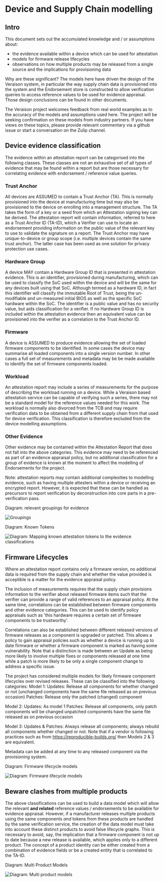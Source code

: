 # Device and Supply Chain modelling

## Intro
This document sets out the accumulated knowledge and / or assumptions about:
+ the evidence available within a device which can be used for attestation
+ models for firmware release lifecycles 
+ observations on how multiple products may be released from a single source and the implications for provisioning data

Why are these significant? The models here have driven the design of the Veraison system, in particular the way supply chain data is provisioned into the system and the Endorsement store is constructed to allow verification queries to access reference values to be used for evidence appraisal. Those design conclusions can be found in other documents.

The Veraison project welcomes feedback from real world examples as to the accuracy of the models and assumptions used here. The project will be seeking confirmation on these models from industry partners. If you have views on these topics, please provide relevant commentary via a github issue or start a conversation on the Zulip channel.

## Device evidence classification
The evidence within an attestation report can be categorised into the following classes. These classes are not an exhaustive set of all types of evidence that may be found within a report but are those necessary for correlating evidence with endorsement / reference value queries.

### Trust Anchor
All devices are ASSUMED to contain a Trust Anchor (TA). This is normally provisioned into the device at manufacturing time but may also be provisioned to the device on enrolling into a management structure. The TA takes the form of a key or a seed from which an Attestation signing key can be derived. The attestation report will contain information, referred to here as a Trust Anchor ID (TA-ID), which a Verifier can use to locate an endorsement providing information on the public value of the relevant key to use to validate the signature on a report. The Trust Anchor may have unique-to-device or group scope (i.e. multiple devices contain the same trust anchor). The latter case has been used as one solution for privacy protection use cases. 

### Hardware Group
A device MAY contain a Hardware Group ID that is presented in attestation evidence. This is an identifier, provisioned during manufacturing, which can be used to classify the SoC used within the device and will be the same for any devices built using that SoC. Although termed as a hardware ID, in fact this identifier will classify the immutable Root of Trust, being the un-modifiable and un-measured initial BIOS as well as the specific SoC hardware within the SoC. The identifier is a public value and has no security value, but aids classification for a verifier. If no Hardware Group ID is included within the attestation evidence then an equivalent value can be provisioned into the verifier as a correlation to the Trust Anchor ID.

### Firmware
A device is ASSUMED to produce evidence allowing the set of loaded firmware components to be identified. In some cases the device may summarise all loaded components into a single version number. In other cases a full set of measurements and metadata may be be made available to identify the set of firmware components loaded.

### Workload
An attestation report may include a series of measurements for the purpose of describing the workload running on a device. While a Veraison based attestation service can be capable of verifying such a series, there may not be a standard model for the reference values needed for this work. The workload is normally also divorced from the TCB and may require verification data to be obtained from a different supply chain from that used for device verification. This classification is therefore excluded from the device modelling assumptions.

### Other Evidence
Other evidence may be contained within the Attestation Report that does not fall into the above categories. This evidence may need to be referenced as part of an evidence appraisal policy, but no additional classification for a group of evidence is known at the moment to affect the modelling of Endorsements for the project.

Note: attestation reports may contain additional complexities to modelling evidence, such as having multiple attesters within a device or receiving an encrypted report. However, it is expected that these can be handled as precursors to report verification by deconstruction into core parts in a pre-verification pass.

Diagram: relevant groupings for evidence

![Groupings](http://www.plantuml.com/plantuml/proxy?src=https://raw.githubusercontent.com/veraison/veraison/main/docs/diags/tokens-model.puml)

Diagram: Known Tokens

![Diagram: Mapping known attestation tokens to the evidence classifications](http://www.plantuml.com/plantuml/proxy?src=https://raw.githubusercontent.com/veraison/veraison/main/docs/diags/known-models.puml)


## Firmware Lifecycles
Where an attestation report contains only a firmware version, no additional data is required from the supply chain and whether the value provided is acceptible is a matter for the evidence appraisal policy.

The inclusion of measurements requires that the supply chain provisions information to the verifier about released firmware items such that the verifier can provide a range of valid references to an appraisal policy. 
At the same time, correlations can be established between firmware components and other evidence categories. This can be used to identify policy appraisals such as 'this hardware requires a certain set of firmware components to be trustworthy'.

Correlations can also be established between different released versions of firmware releases as a component is upgraded or patched. This allows a policy to gain appraisal policies such as whether a device is running up to date firmware or whether a firmware component is marked as having some vulnerability. Note that a distinction is made between an Update as being more likely to involve multiple fixes or components released at one time while a patch is more likely to be only a single component change to address a specific issue. 

The project has considered multiple models for likely firmware component lifecycles over revised releases. These can be classified into the following categories:
Model 1:
Updates: Release all components for whether changed or not (unchanged components have the same file released as on previous occasion)
Patches: Release only the patched (changed) component

Model 2:
Updates: As model 1
Patches: Release all components, only patch components will be changed unpatched components have the same file released as on previous occasion 
 
Model 3: 
Updates & Patches: Always release all components; always rebuild all components whether changed or not.
Note that if a vendor is following practices such as from https://reproducible-builds.org/ then Models 2 & 3 are equivalent.

Metadata can be added at any time to any released component via the provisioning system.

Diagram: Firmware lifecycle models

 ![Diagram: Firmware lifecycle models](http://www.plantuml.com/plantuml/proxy?src=https://raw.githubusercontent.com/veraison/veraison/main/docs/diags/firmware-lifecycles.puml)
 

## Beware clashes from multiple products
The above classifications can be used to build a data model which will allow the relevant __and related__ reference values / endorsements to be available for evidence appraisal. However, if a manufacturer releases multiple products using the same components *and* tokens from these products are handled by the same verification service, the creation of the data model must take into account these distinct products to avoid false lifecycle graphs. This is necessary to avoid, say, the implication that a firmware component is not up to date because a new release is available, which applies only to a different product. The concept of a product identity can be either created from a combination of evidence fields or be a created entity that is correlated to the TA-ID. 

Diagram: Multi Product Models

![Diagram: Multi product models](http://www.plantuml.com/plantuml/proxy?src=https://raw.githubusercontent.com/veraison/veraison/main/docs/diags/mult-prods.puml)


